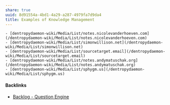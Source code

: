 ```yaml
---
share: true
uuid: 8d91554a-4bd1-4a29-a287-4979fa7d9da4
title: Examples of Knowledge Management
---
```

``` text
- [dentropydaemon-wiki/Media/List/notes.nicolevanderhoeven.com](/dentropydaemon-wiki/Media/List/notes.nicolevanderhoeven.com)
- [dentropydaemon-wiki/Media/List/simonwillison.net](/dentropydaemon-wiki/Media/List/simonwillison.net)
- [dentropydaemon-wiki/Media/List/sourcetarget.email](/dentropydaemon-wiki/Media/List/sourcetarget.email)
- [dentropydaemon-wiki/Media/List/notes.andymatuschak.org](/dentropydaemon-wiki/Media/List/notes.andymatuschak.org)
- [dentropydaemon-wiki/Media/List/sphygm.us](/dentropydaemon-wiki/Media/List/sphygm.us)
```



#### Backlinks

* [Backlog - Question Engine](/889c6648-4cf6-4887-848e-b01c4e5f1e71)